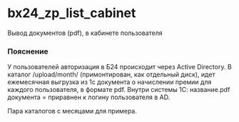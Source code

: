 # bx24_zp_list_cabinet
Вывод документов (pdf), в кабинете пользователя 

### Пояснение
У пользователей авторизация в Б24 происходит через Active Directory.
В каталог /upload/month/ (примонтирован, как отдельный диск), идет ежемесячная выгрузка из 1с документа о начислении премии для каждого пользователя, в формате pdf. 
Внутри системы 1С: название.pdf документа = приравнен к логину пользователя в AD. 

Пара каталогов с месяцами для примера.
